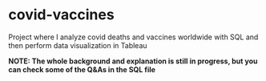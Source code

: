 # covid-vaccines
Project where I analyze covid deaths and vaccines worldwide with SQL and then perform data visualization in Tableau

**NOTE: The whole background and explanation is still in progress, but you can check some of the Q&As in the SQL file**
